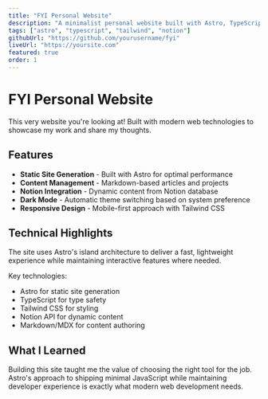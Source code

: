 ```yaml
---
title: "FYI Personal Website"
description: "A minimalist personal website built with Astro, TypeScript, and Tailwind CSS. Features blog functionality, project showcase, and Notion integration."
tags: ["astro", "typescript", "tailwind", "notion"]
githubUrl: "https://github.com/yourusername/fyi"
liveUrl: "https://yoursite.com"
featured: true
order: 1
---
```


# FYI Personal Website

This very website you're looking at! Built with modern web technologies to showcase my work and share my thoughts.

## Features

- **Static Site Generation** - Built with Astro for optimal performance
- **Content Management** - Markdown-based articles and projects
- **Notion Integration** - Dynamic content from Notion database
- **Dark Mode** - Automatic theme switching based on system preference
- **Responsive Design** - Mobile-first approach with Tailwind CSS

## Technical Highlights

The site uses Astro's island architecture to deliver a fast, lightweight experience while maintaining interactive features where needed.

Key technologies:
- Astro for static site generation
- TypeScript for type safety
- Tailwind CSS for styling
- Notion API for dynamic content
- Markdown/MDX for content authoring

## What I Learned

Building this site taught me the value of choosing the right tool for the job. Astro's approach to shipping minimal JavaScript while maintaining developer experience is exactly what modern web development needs.
